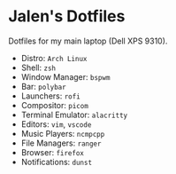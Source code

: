# Jalen's Dotfiles

Dotfiles for my main laptop (Dell XPS 9310).

- Distro: `Arch Linux`
- Shell: `zsh`
- Window Manager: `bspwm`
- Bar: `polybar`
- Launchers: `rofi`
- Compositor: `picom`
- Terminal Emulator: `alacritty`
- Editors: `vim`, `vscode`
- Music Players: `ncmpcpp`
- File Managers: `ranger`
- Browser: `firefox`
- Notifications: `dunst`
